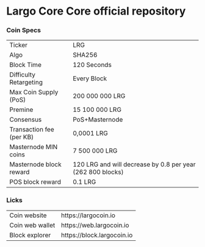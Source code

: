 Largo Core Core official repository
=====================================

### Coin Specs
<table>
  <tr><td>Ticker</td><td>LRG</td></tr>
  <tr><td>Algo</td><td>SHA256</td></tr>
  <tr><td>Block Time</td><td>120 Seconds</td></tr>
  <tr><td>Difficulty Retargeting</td><td>Every Block</td></tr>
  <tr><td>Max Coin Supply (PoS)</td><td>200 000 000 LRG</td></tr>
  <tr><td>Premine</td><td>15 100 000 LRG</td></tr>
  <tr><td>Consensus</td><td>PoS+Masternode</td></tr>
  <tr><td>Transaction fee (per KB)</td><td>0,0001 LRG</td></tr>
  <tr><td>Masternode MIN coins</td><td>7 500 000 LRG</td></tr>
  <tr><td>Masternode block reward</td><td>120 LRG and will decrease by 0.8 per year (262 800 blocks)</td></tr>
  <tr><td>POS block reward</td><td>0.1 LRG</td></tr>
</table>

### Licks
<table>
  <tr><td>Coin website</td><td>https://largocoin.io</td></tr>
  <tr><td>Coin web wallet</td><td>https://web.largocoin.io</td></tr>
  <tr><td>Block explorer</td><td>https://block.largocoin.io</td></tr>
</table>
